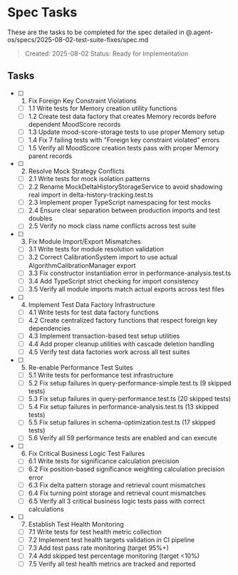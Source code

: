# Spec Tasks

These are the tasks to be completed for the spec detailed in @.agent-os/specs/2025-08-02-test-suite-fixes/spec.md

> Created: 2025-08-02
> Status: Ready for Implementation

## Tasks

- [ ] 1. Fix Foreign Key Constraint Violations
  - [ ] 1.1 Write tests for Memory creation utility functions
  - [ ] 1.2 Create test data factory that creates Memory records before dependent MoodScore records
  - [ ] 1.3 Update mood-score-storage tests to use proper Memory setup
  - [ ] 1.4 Fix 7 failing tests with "Foreign key constraint violated" errors
  - [ ] 1.5 Verify all MoodScore creation tests pass with proper Memory parent records

- [ ] 2. Resolve Mock Strategy Conflicts
  - [ ] 2.1 Write tests for mock isolation patterns
  - [ ] 2.2 Rename MockDeltaHistoryStorageService to avoid shadowing real import in delta-history-tracking.test.ts
  - [ ] 2.3 Implement proper TypeScript namespacing for test mocks
  - [ ] 2.4 Ensure clear separation between production imports and test doubles
  - [ ] 2.5 Verify no mock class name conflicts across test suite

- [ ] 3. Fix Module Import/Export Mismatches
  - [ ] 3.1 Write tests for module resolution validation
  - [ ] 3.2 Correct CalibrationSystem import to use actual AlgorithmCalibrationManager export
  - [ ] 3.3 Fix constructor instantiation error in performance-analysis.test.ts
  - [ ] 3.4 Add TypeScript strict checking for import consistency
  - [ ] 3.5 Verify all module imports match actual exports across test files

- [ ] 4. Implement Test Data Factory Infrastructure
  - [ ] 4.1 Write tests for test data factory functions
  - [ ] 4.2 Create centralized factory functions that respect foreign key dependencies
  - [ ] 4.3 Implement transaction-based test setup utilities
  - [ ] 4.4 Add proper cleanup utilities with cascade deletion handling
  - [ ] 4.5 Verify test data factories work across all test suites

- [ ] 5. Re-enable Performance Test Suites
  - [ ] 5.1 Write tests for performance test infrastructure
  - [ ] 5.2 Fix setup failures in query-performance-simple.test.ts (9 skipped tests)
  - [ ] 5.3 Fix setup failures in query-performance.test.ts (20 skipped tests)
  - [ ] 5.4 Fix setup failures in performance-analysis.test.ts (13 skipped tests)
  - [ ] 5.5 Fix setup failures in schema-optimization.test.ts (17 skipped tests)
  - [ ] 5.6 Verify all 59 performance tests are enabled and can execute

- [ ] 6. Fix Critical Business Logic Test Failures
  - [ ] 6.1 Write tests for significance calculation precision
  - [ ] 6.2 Fix position-based significance weighting calculation precision error
  - [ ] 6.3 Fix delta pattern storage and retrieval count mismatches
  - [ ] 6.4 Fix turning point storage and retrieval count mismatches
  - [ ] 6.5 Verify all 3 critical business logic tests pass with correct calculations

- [ ] 7. Establish Test Health Monitoring
  - [ ] 7.1 Write tests for test health metric collection
  - [ ] 7.2 Implement test health targets validation in CI pipeline
  - [ ] 7.3 Add test pass rate monitoring (target 95%+)
  - [ ] 7.4 Add skipped test percentage monitoring (target <10%)
  - [ ] 7.5 Verify all test health metrics are tracked and reported
